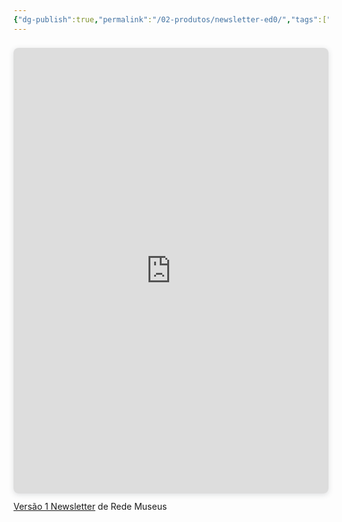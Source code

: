 ```yaml
---
{"dg-publish":true,"permalink":"/02-produtos/newsletter-ed0/","tags":["tcm/newsletter"],"created":"2023-07-31T18:06:57.830-03:00","updated":"2023-07-31T18:18:16.958-03:00"}
---
```


<div style="position: relative; width: 100%; height: 0; padding-top: 141.4286%;
 padding-bottom: 0; box-shadow: 0 2px 8px 0 rgba(63,69,81,0.16); margin-top: 1.6em; margin-bottom: 0.9em; overflow: hidden;
 border-radius: 8px; will-change: transform;">
  <iframe loading="lazy" style="position: absolute; width: 100%; height: 100%; top: 0; left: 0; border: none; padding: 0;margin: 0;"
    src="https:&#x2F;&#x2F;www.canva.com&#x2F;design&#x2F;DAFpd7MfBa8&#x2F;view?embed" allowfullscreen="allowfullscreen" allow="fullscreen">
  </iframe>
</div>
<a href="https:&#x2F;&#x2F;www.canva.com&#x2F;design&#x2F;DAFpd7MfBa8&#x2F;view?utm_content=DAFpd7MfBa8&amp;utm_campaign=designshare&amp;utm_medium=embeds&amp;utm_source=link" target="_blank" rel="noopener">Versão 1 Newsletter</a> de Rede Museus